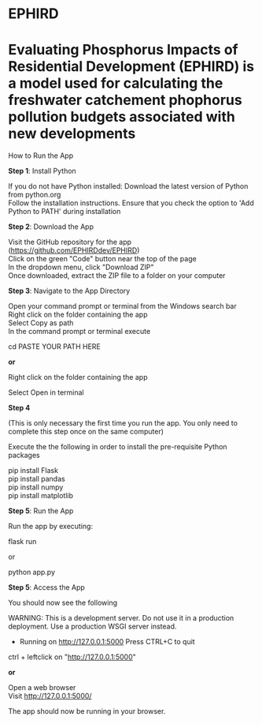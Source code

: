 # EPHIRD
# Evaluating Phosphorus Impacts of Residential Development (EPHIRD) is a model used for calculating the freshwater catchement phophorus pollution budgets associated with new developments 

How to Run the App

**Step 1**: Install Python

If you do not have Python installed:
Download the latest version of Python from python.org  
Follow the installation instructions. Ensure that you check the option to 'Add Python to PATH' during installation


**Step 2**: Download the App

Visit the GitHub repository for the app (https://github.com/EPHIRDdev/EPHIRD)  
Click on the green "Code" button near the top of the page  
In the dropdown menu, click "Download ZIP"  
Once downloaded, extract the ZIP file to a folder on your computer  


**Step 3**: Navigate to the App Directory


Open your command prompt or terminal from the Windows search bar  
Right click on the folder containing the app  
Select Copy as path  
In the command prompt or terminal execute  

cd PASTE YOUR PATH HERE

**or**

Right click on the folder containing the app

Select Open in terminal

**Step 4**

(This is only necessary the first time you run the app. You only need to complete this step once on the same computer)

Execute the the following in order to install the pre-requisite Python packages

pip install Flask  
pip install pandas  
pip install numpy  
pip install matplotlib  

**Step 5**: Run the App

Run the app by executing:

flask run

or

python app.py 

**Step 5**: Access the App

You should now see the following 

WARNING: This is a development server. Do not use it in a production deployment. Use a production WSGI server instead.
 * Running on http://127.0.0.1:5000
Press CTRL+C to quit

ctrl + leftclick on "http://127.0.0.1:5000" 

**or**

Open a web browser  
Visit http://127.0.0.1:5000/ 

The app should now be running in your browser.
